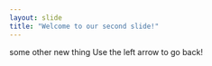 ```yaml
---
layout: slide
title: "Welcome to our second slide!"
---
```

some other new thing
Use the left arrow to go back!
